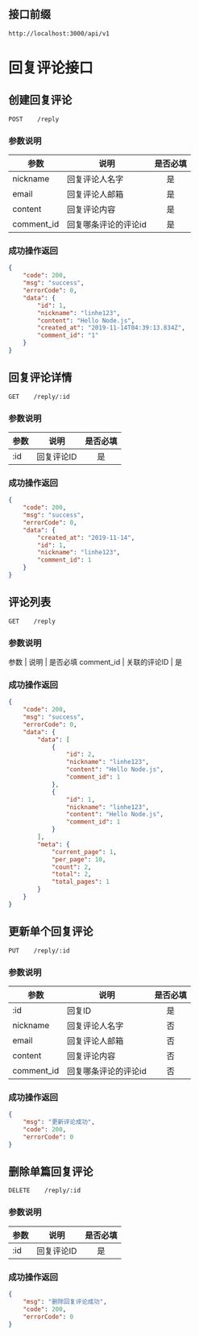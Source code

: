 ## 接口前缀
```shell
http://localhost:3000/api/v1
```

# 回复评论接口

## 创建回复评论
```
POST    /reply
```

### 参数说明
参数 | 说明 | 是否必填
---|---|:---:
nickname | 回复评论人名字 | 是
email    | 回复评论人邮箱 | 是
content | 回复评论内容 | 是
comment_id | 回复哪条评论的评论id | 是

### 成功操作返回
```json
{
    "code": 200,
    "msg": "success",
    "errorCode": 0,
    "data": {
        "id": 1,
        "nickname": "linhe123",
        "content": "Hello Node.js",
        "created_at": "2019-11-14T04:39:13.834Z",
        "comment_id": "1"
    }
}
```

## 回复评论详情
```
GET    /reply/:id
```

### 参数说明
参数 | 说明 | 是否必填
---|---|:---:
:id | 回复评论ID | 是


### 成功操作返回
```json
{
    "code": 200,
    "msg": "success",
    "errorCode": 0,
    "data": {
        "created_at": "2019-11-14",
        "id": 1,
        "nickname": "linhe123",
        "comment_id": 1
    }
}
```

## 评论列表
```
GET    /reply
```

### 参数说明
参数 | 说明 | 是否必填
comment_id | 关联的评论ID | 是

### 成功操作返回
```json
{
    "code": 200,
    "msg": "success",
    "errorCode": 0,
    "data": {
        "data": [
            {
                "id": 2,
                "nickname": "linhe123",
                "content": "Hello Node.js",
                "comment_id": 1
            },
            {
                "id": 1,
                "nickname": "linhe123",
                "content": "Hello Node.js",
                "comment_id": 1
            }
        ],
        "meta": {
            "current_page": 1,
            "per_page": 10,
            "count": 2,
            "total": 2,
            "total_pages": 1
        }
    }
}
```

## 更新单个回复评论
```
PUT    /reply/:id
```

### 参数说明
参数 | 说明 | 是否必填
---|---|:---:
:id | 回复ID | 是
nickname | 回复评论人名字 | 否
email    | 回复评论人邮箱 | 否
content | 回复评论内容 | 否
comment_id | 回复哪条评论的评论id | 否

### 成功操作返回

```json
{
    "msg": "更新评论成功",
    "code": 200,
    "errorCode": 0
}
```

## 删除单篇回复评论
```
DELETE    /reply/:id
```

### 参数说明
参数 | 说明 | 是否必填
---|---|:---:
:id | 回复评论ID | 是

### 成功操作返回

```json
{
    "msg": "删除回复评论成功",
    "code": 200,
    "errorCode": 0
}
```
